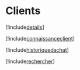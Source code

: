 # Clients

[!include[details](clients.details.autogen.md)]

[!include[connaissanceclient](clients.connaissanceclient.autogen.md)]

[!include[historiquedachat](clients.historiquedachat.autogen.md)]

[!include[rechercher](clients.rechercher.autogen.md)]



















